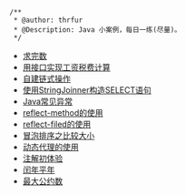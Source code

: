 ```
/**
 * @author: thrfur
 * @Description: Java 小案例，每日一练(尽量)。
 */
```
- [求完数](src/com/javaCase/perfectNumber.java)
- [用接口实现工资税费计算](src/com/javaCase/incomeTax.java)
- [自建链式操作](src/com/javaCase/chainOperation.java)
- [使用StringJoinner构造SELECT语句](src/com/javaCase/StringJoinnerSELECT.java)
- [Java常见异常](src/com/javaCase/ExceptionExample.md)
- [reflect-method的使用](src/com/javaCase/reflectMethod.java)
- [reflect-filed的使用](src/com/javaCase/reflectField/reflectFiled.java)
- [冒泡排序之比较大小](src/com/javaCase/compareSize.java)
- [动态代理的使用](src/com/javaCase/InvocationHandler/proxyCase_1.java)
- [注解初体验](src/com/javaCase/Annotation/annotationRangeCheck.java)
- [闰年平年](src/com/javaCase/leapYear.java)
- [最大公约数](src/com/javaCase/maxGCD.java)